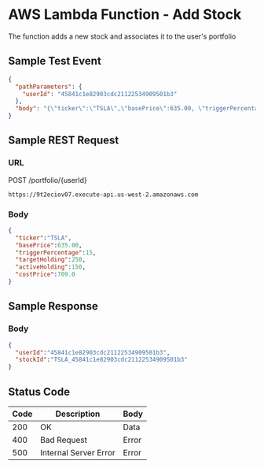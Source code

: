 # AWS Lambda Function - Add Stock
The function adds a new stock and associates it to the user's portfolio  

## Sample Test Event
```json
{
  "pathParameters": {
    "userId": "45841c1e82903cdc21122534909501b3"
  },
  "body": "{\"ticker\":\"TSLA\",\"basePrice\":635.00, \"triggerPercentage\":15, \"targetHolding\":250, \"activeHolding\":150, \"costPrice\":709.0}"
}
```

## Sample REST Request
### URL
POST /portfolio/{userId}
```
https://9t2eciov07.execute-api.us-west-2.amazonaws.com
```
### Body
```json
{
  "ticker":"TSLA",
  "basePrice":635.00, 
  "triggerPercentage":15, 
  "targetHolding":250, 
  "activeHolding":150, 
  "costPrice":709.0
}
````

## Sample Response
### Body
```json
{
  "userId":"45841c1e82903cdc21122534909501b3",
  "stockId":"TSLA_45841c1e82903cdc21122534909501b3"
}
```
## Status Code
Code | Description | Body
------------ | ------------- | -----------
200 | OK | Data
400 | Bad Request | Error
500 | Internal Server Error |Error